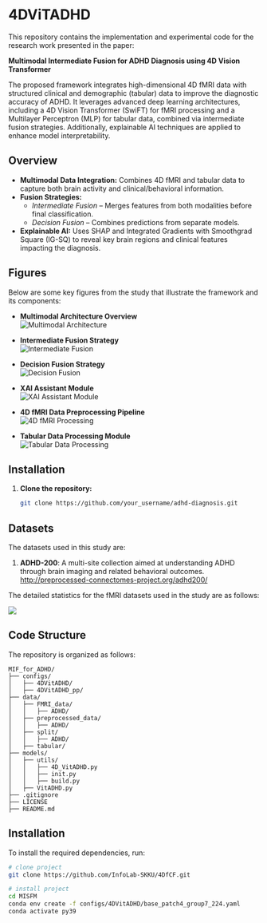   # 4DViTADHD


This repository contains the implementation and experimental code for the research work presented in the paper:

**Multimodal Intermediate Fusion for ADHD Diagnosis using 4D Vision Transformer**

The proposed framework integrates high-dimensional 4D fMRI data with structured clinical and demographic (tabular) data to improve the diagnostic accuracy of ADHD. It leverages advanced deep learning architectures, including a 4D Vision Transformer (SwiFT) for fMRI processing and a Multilayer Perceptron (MLP) for tabular data, combined via intermediate fusion strategies. Additionally, explainable AI techniques are applied to enhance model interpretability.

## Overview

- **Multimodal Data Integration:** Combines 4D fMRI and tabular data to capture both brain activity and clinical/behavioral information.
- **Fusion Strategies:**
    - *Intermediate Fusion* – Merges features from both modalities before final classification.
    - *Decision Fusion* – Combines predictions from separate models.
- **Explainable AI:** Uses SHAP and Integrated Gradients with Smoothgrad Square (IG-SQ) to reveal key brain regions and clinical features impacting the diagnosis.


## Figures

Below are some key figures from the study that illustrate the framework and its components:

- **Multimodal Architecture Overview**  
  ![Multimodal Architecture](./readme_img/img.png)

- **Intermediate Fusion Strategy**  
  ![Intermediate Fusion](./readme_img/img_1.png)

- **Decision Fusion Strategy**  
  ![Decision Fusion](./readme_img/img_2.png)

- **XAI Assistant Module**  
  ![XAI Assistant Module](./readme_img/img_3.png)

- **4D fMRI Data Preprocessing Pipeline**  
  ![4D fMRI Processing](./readme_img/img_4.png)

- **Tabular Data Processing Module**  
  ![Tabular Data Processing](./readme_img/img_5.png)

## Installation

1. **Clone the repository:**

   ```bash
   git clone https://github.com/your_username/adhd-diagnosis.git

## Datasets

The datasets used in this study are:
1. **ADHD-200**: A multi-site collection aimed at understanding ADHD through brain imaging and related behavioral outcomes. <http://preprocessed-connectomes-project.org/adhd200/>


The detailed statistics for the fMRI datasets used in the study are as follows:

![](./readme_img/img_6.png)

## Code Structure

The repository is organized as follows:

```
MIF_for_ADHD/
├── configs/
│   ├── 4DVitADHD/
│   ├── 4DVitADHD_pp/
├── data/
│   ├── FMRI_data/
│   │   ├── ADHD/
│   ├── preprocessed_data/
│   │   ├── ADHD/
│   ├── split/
│   │   ├── ADHD/
│   ├── tabular/
├── models/
│   ├── utils/
│   │   ├── 4D_VitADHD.py 
│   │   ├── init.py
│   │   ├── build.py
│   ├── VitADHD.py
├── .gitignore
├── LICENSE
├── README.md
```

## Installation

To install the required dependencies, run:
```bash
# clone project   
git clone https://github.com/InfoLab-SKKU/4DfCF.git

# install project   
cd MISFM
conda env create -f configs/4DVitADHD/base_patch4_group7_224.yaml
conda activate py39
```

[//]: # ()
[//]: # (## Citation)

[//]: # ()
[//]: # (If you use this code or data in your research, please cite the corresponding paper.)

[//]: # (```)

[//]: # (@article{Zheng2020,)

[//]: # (  title={4DfCF: 4D fMRI CrossFormer Vision Transformer},)

[//]: # (  author={Chensheng Zheng and others},)

[//]: # (  journal={IEEE Transactions on Medical Imaging},)

[//]: # (  volume={XX},)

[//]: # (  number={XX},)

[//]: # (  year={2020},)

[//]: # (})

[//]: # (```)
